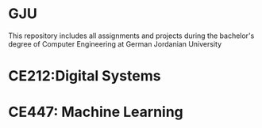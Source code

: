 # GJU
This repository includes all assignments and projects during the bachelor's degree of Computer Engineering at German Jordanian University

# CE212:Digital Systems

# CE447: Machine Learning


